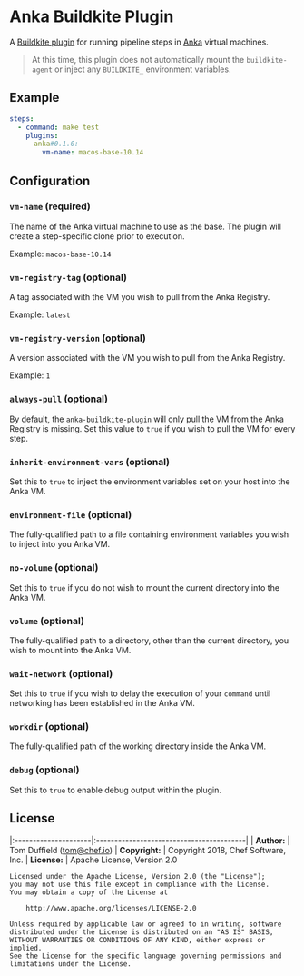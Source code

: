 # Anka Buildkite Plugin

A [Buildkite plugin](https://buildkite.com/docs/agent/v3/plugins) for running pipeline steps in [Anka](https://ankadoc.bitbucket.io/#introduction) virtual machines.

> At this time, this plugin does not automatically mount the `buildkite-agent` or inject any `BUILDKITE_` environment variables.

## Example

```yaml
steps:
  - command: make test
    plugins:
      anka#0.1.0:
        vm-name: macos-base-10.14
```

## Configuration

### `vm-name` (required)

The name of the Anka virtual machine to use as the base. The plugin will create a step-specific clone prior to execution.

Example: `macos-base-10.14`

### `vm-registry-tag` (optional)

A tag associated with the VM you wish to pull from the Anka Registry.

Example: `latest`

### `vm-registry-version` (optional)

A version associated with the VM you wish to pull from the Anka Registry.

Example: `1`

### `always-pull` (optional)

By default, the `anka-buildkite-plugin` will only pull the VM from the Anka Registry is missing. Set this value to `true` if you wish to pull the VM for every step.

### `inherit-environment-vars` (optional)

Set this to `true` to inject the environment variables set on your host into the Anka VM.

### `environment-file` (optional)

The fully-qualified path to a file containing environment variables you wish to inject into you Anka VM.

### `no-volume` (optional)

Set this to `true` if you do not wish to mount the current directory into the Anka VM.

### `volume` (optional)

The fully-qualified path to a directory, other than the current directory, you wish to mount into the Anka VM.

### `wait-network` (optional)

Set this to `true` if you wish to delay the execution of your `command` until networking has been established in the Anka VM.

### `workdir` (optional)

The fully-qualified path of the working directory inside the Anka VM.

### `debug` (optional)

Set this to `true` to enable debug output within the plugin.

## License

|:---------------------|:-----------------------------------------|
| **Author:**          | Tom Duffield (<tom@chef.io>)
| **Copyright:**       | Copyright 2018, Chef Software, Inc.
| **License:**         | Apache License, Version 2.0

```
Licensed under the Apache License, Version 2.0 (the "License");
you may not use this file except in compliance with the License.
You may obtain a copy of the License at

    http://www.apache.org/licenses/LICENSE-2.0

Unless required by applicable law or agreed to in writing, software
distributed under the License is distributed on an "AS IS" BASIS,
WITHOUT WARRANTIES OR CONDITIONS OF ANY KIND, either express or implied.
See the License for the specific language governing permissions and
limitations under the License.
```

